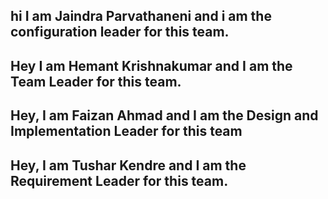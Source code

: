 ## hi I am Jaindra Parvathaneni and i am the configuration leader for this team.

## Hey I am Hemant Krishnakumar and I am the Team Leader for this team.

## Hey, I am Faizan Ahmad and I am the Design and Implementation Leader for this team

## Hey, I am Tushar Kendre and I am the Requirement Leader for this team.
